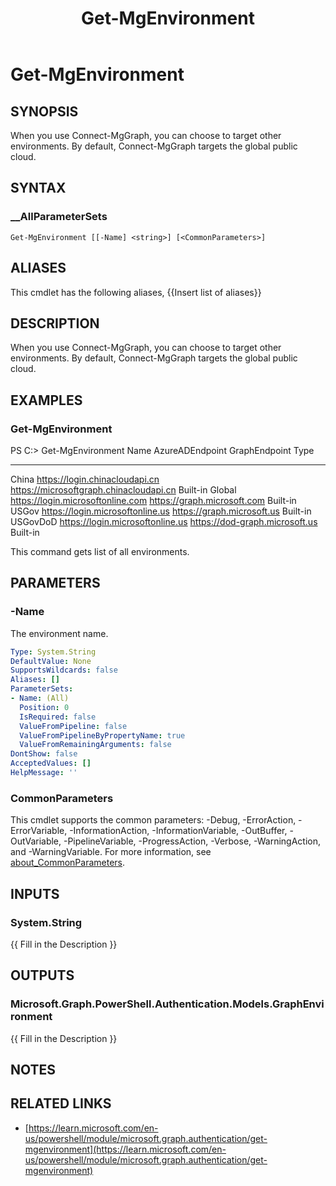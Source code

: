 ﻿---
document type: cmdlet
external help file: Microsoft.Graph.Authentication.dll-Help.xml
HelpUri: https://learn.microsoft.com/en-us/powershell/module/microsoft.graph.authentication/get-mgenvironment
Locale: en-US
Module Name: Microsoft.Graph.Authentication
ms.date: 09/26/2025
PlatyPS schema version: 2024-05-01
title: Get-MgEnvironment
---

# Get-MgEnvironment

## SYNOPSIS

When you use Connect-MgGraph, you can choose to target other environments. By default, Connect-MgGraph targets the global public cloud.

## SYNTAX

### __AllParameterSets

```
Get-MgEnvironment [[-Name] <string>] [<CommonParameters>]
```

## ALIASES

This cmdlet has the following aliases,
  {{Insert list of aliases}}

## DESCRIPTION

When you use Connect-MgGraph, you can choose to target other environments.
By default, Connect-MgGraph targets the global public cloud.

## EXAMPLES

### Get-MgEnvironment

PS C:\> Get-MgEnvironment
Name     AzureADEndpoint                   GraphEndpoint                           Type
----     ---------------                   -------------                           ----
China    https://login.chinacloudapi.cn    https://microsoftgraph.chinacloudapi.cn Built-in
Global   https://login.microsoftonline.com https://graph.microsoft.com             Built-in
USGov    https://login.microsoftonline.us  https://graph.microsoft.us              Built-in
USGovDoD https://login.microsoftonline.us  https://dod-graph.microsoft.us          Built-in

This command gets list of all environments.

## PARAMETERS

### -Name

The environment name.

```yaml
Type: System.String
DefaultValue: None
SupportsWildcards: false
Aliases: []
ParameterSets:
- Name: (All)
  Position: 0
  IsRequired: false
  ValueFromPipeline: false
  ValueFromPipelineByPropertyName: true
  ValueFromRemainingArguments: false
DontShow: false
AcceptedValues: []
HelpMessage: ''
```

### CommonParameters

This cmdlet supports the common parameters: -Debug, -ErrorAction, -ErrorVariable,
-InformationAction, -InformationVariable, -OutBuffer, -OutVariable, -PipelineVariable,
-ProgressAction, -Verbose, -WarningAction, and -WarningVariable. For more information, see
[about_CommonParameters](https://go.microsoft.com/fwlink/?LinkID=113216).

## INPUTS

### System.String

{{ Fill in the Description }}

## OUTPUTS

### Microsoft.Graph.PowerShell.Authentication.Models.GraphEnvironment

{{ Fill in the Description }}

## NOTES




## RELATED LINKS

- [https://learn.microsoft.com/en-us/powershell/module/microsoft.graph.authentication/get-mgenvironment](https://learn.microsoft.com/en-us/powershell/module/microsoft.graph.authentication/get-mgenvironment)
